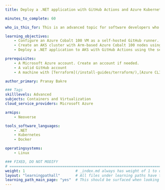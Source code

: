 ```yaml
---
title: Deploy a .NET application with GitHub Actions and Azure Kubernetes Service on Azure Cobalt 100 VMs

minutes_to_complete: 60   

who_is_this_for: This is an advanced topic for software developers who want to develop cloud native applications using GitHub Actions and Azure Kubernetes Service (AKS)

learning_objectives: 
    - Configure an Azure Cobalt 100 VM as a self-hosted GitHub runner.
    - Create an AKS cluster with Arm-based Azure Cobalt 100 nodes using Terraform.
    - Deploy a .NET application to AKS with GitHub Actions using the self-hosted Arm64 based runner.

prerequisites:
    - A Microsoft Azure account. Create an account if needed.
    - A valid GitHub account
    - A machine with [Terraform](/install-guides/terraform/),[Azure CLI](/install-guides/azure-cli), and [Kubectl](/install-guides/kubectl/) installed

author_primary: Pranay Bakre

### Tags
skilllevels: Advanced
subjects: Containers and Virtualization
cloud_service_providers: Microsoft Azure

armips:
    - Neoverse

tools_software_languages:
    - .NET
    - Kubernetes
    - Docker

operatingsystems:
    - Linux

### FIXED, DO NOT MODIFY
# ================================================================================
weight: 1                       # _index.md always has weight of 1 to order correctly
layout: "learningpathall"       # All files under learning paths have this same wrapper
learning_path_main_page: "yes"  # This should be surfaced when looking for related content. Only set for _index.md of learning path content.
---
```

